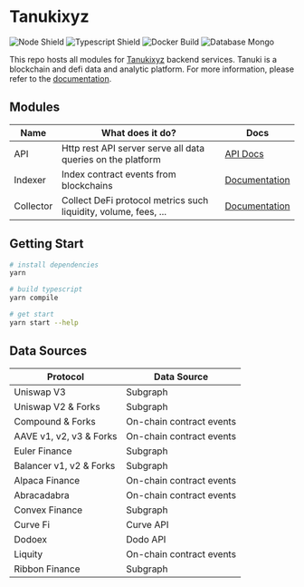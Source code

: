 # Tanukixyz

![Node Shield](https://img.shields.io/badge/Node-%5E16.0.0-brightgreen?style=flat-square&logo=JavaScript)
![Typescript Shield](https://img.shields.io/badge/Typescript-%5E4.6.3-blue?style=flat-square&logo=TypeScript)
![Docker Build](https://img.shields.io/badge/Build-Docker-9cf?style=flat-square&logo=Docker)
![Database Mongo](https://img.shields.io/badge/Database-MongoDB-success?style=flat-square&logo=MongoDB)

This repo hosts all modules for [Tanukixyz](https://tanukixyz.com) backend services.
Tanuki is a blockchain and defi data and analytic platform. For more information, please refer to the [documentation](https://docs.tanukixyz.com/).

## Modules

| Name      | What does it do?                                                | Docs                                         |
|-----------|-----------------------------------------------------------------|----------------------------------------------|
| API       | Http rest API server serve all data queries on the platform     | [API Docs](https://docs.tanukixyz.com/)      |
| Indexer   | Index contract events from blockchains                          | [Documentation](https://docs.tanukixyz.com/) |
| Collector | Collect DeFi protocol metrics such liquidity, volume, fees, ... | [Documentation](https://docs.tanukixyz.com/) |

## Getting Start

```bash
# install dependencies
yarn

# build typescript
yarn compile

# get start
yarn start --help
```

## Data Sources

| Protocol                | Data Source              |
|-------------------------|--------------------------|
| Uniswap V3              | Subgraph                 |
| Uniswap V2 & Forks      | Subgraph                 |
| Compound & Forks        | On-chain contract events |
| AAVE v1, v2, v3 & Forks | On-chain contract events |
| Euler Finance           | Subgraph                 |
| Balancer v1, v2 & Forks | Subgraph                 |
| Alpaca Finance          | On-chain contract events |
| Abracadabra             | On-chain contract events |
| Convex Finance          | Subgraph                 |
| Curve Fi                | Curve API                |
| Dodoex                  | Dodo API                 |
| Liquity                 | On-chain contract events |
| Ribbon Finance          | Subgraph                 |
